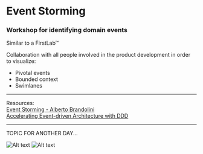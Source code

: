 # Event Storming

### Workshop for identifying domain events



<div class="grid grid-cols-2 gap-12">
<div>

Similar to a FirstLab&trade;

Collaboration with all people involved in the product development in order to visualize:

* Pivotal events
* Bounded context
* Swimlanes

<hr/>

Resources: \
[Event Storming - Alberto Brandolini](https://www.youtube.com/watch?v=mLXQIYEwK24) \
[Accelerating Event-driven Architecture with DDD](https://www.youtube.com/watch?v=FG4UOoEJvBc)

<hr/>
TOPIC FOR ANOTHER DAY...

</div>
<div>



![Alt text](/pages/image.png)
![Alt text](/pages/image-1.png)

</div>
</div>
